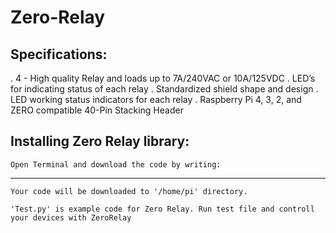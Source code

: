 # Zero-Relay



## Specifications:
   . 4 - High quality Relay and loads up to 7A/240VAC or 10A/125VDC
   . LED’s for indicating status of each relay
   . Standardized shield shape and design
   . LED working status indicators for each relay
   . Raspberry Pi 4, 3, 2, and ZERO compatible 40-Pin Stacking Header
    
## Installing Zero Relay library: 

    Open Terminal and download the code by writing:

---
    Your code will be downloaded to '/home/pi' directory. 

    'Test.py' is example code for Zero Relay. Run test file and controll your devices with ZeroRelay
